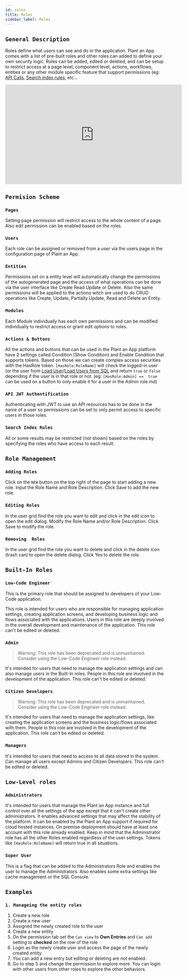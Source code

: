 ```yaml
---
id: roles
title: Roles
sidebar_label: Roles
---
```


## `General Description`

Roles define what users can see and do in the application. Plant an App comes with a list of pre-built roles and other roles can added to define your own security logic. Roles can be added, edited or deleted, and can be setup to restrict access at a page level, component level, actions, workflows, entities or any other module specific feature that support permissions (eg: [API Calls](/roles.md#api-jwt-authentification), [Search index rules](/roles.md#search-index-rules), etc...

<iframe width="560" height="315" src="https://www.youtube.com/embed/zOGVh-zEsqs" frameborder="0" allow="accelerometer; autoplay; encrypted-media; gyroscope; picture-in-picture" allowfullscreen></iframe>

## `Permision Scheme`

### `Pages`
Setting page permission will restrict access to the whole content of a page. Also edit permission can be enabled based on the roles. 

### `Users`
Each role can be assigned or removed from a user via the users page in the configuration page of Plant an App.

### `Entities`
Permissions set on a entity level will automatically change the permissions of the autogenerated page and the access of what operations can be done via the user interface like Create Read Update or Delete. Also the same permissions will be applied to the actions witch are used to do CRUD operations like Create, Update, Partially Update, Read and Delete an Entity.

### `Modules`
Each Module individually has each own permissions and can be modified individually to restrict access or grant edit options to roles. 

### `Actions & Buttons`

All the actions and buttons that can be used in the Plant an App platform have 2 settings called Condition (Show Condition) and Enable Condition that supports tokens. Based on those we can create complex access securities with the HasRole token.  `[HasRole:RoleName]` will check the logged-in user (or the user from [Load User](/actions/load-user.md)/[Load Users from SQL](/actions/load-users-from-sql.md) and return `true` or `false` depending if the user is in that role or not. (eg: `[HasRole:Admin] ==  true` can be used on a button to only enable it for a user in the Admin role.md)


### `API JWT Authentification`

Authenticating with JWT to use an API resources has to be done in the name of a user so permissions can be set to only permit access to specific users in those roles.

### `Search Index Rules`

All or some results may be restricted (not shown) based on the roles by specifying the roles who have access to each result.


## `Role Management`

### `Adding Roles`

Click on the `NEW` button on the top right of the page to start adding a new role. Input the Role Name and Role Description. Click Save to add the new role.

### `Editing Roles`

In the user grid find the role you want to edit and click in the edit icon to open the edit dialog. Modify the Role Name and/or Role Description. Click Save to modify the role.

### `Removing  Roles`

In the user grid find the role you want to delete and click in the delete icon (trash can) to open the delete dialog. Click Yes to delete the role.

## `Built-In Roles`

### `Low-Code Engineer`

This is the primary role that should be assigned to developers of your Low-Code application.  

This role is intended for users who are responsible for managing application settings, creating application screens, and developing business logic and flows associated with the applications. Users in this role are deeply involved in the overall development and maintenance of the application.  This role can't be edited or deleted.

### `Admin`

> Warning: This role has been deprecated and is unmaintained.
> Consider using the Low-Code Engineer role instead.

It's intended for users that need to manage the application settings and can also manage users in the Built-In roles. People in this role are involved in the development of the application. This role can't be edited or deleted.


### `Citizen Developers`

> Warning: This role has been deprecated and is unmaintained.
> Consider using the Low-Code Engineer role instead.


It's intended for users that need to manage the application settings, like creating the application screens and the business logic/flows associated with them. People in this role are involved in the development of the application. This role can't be edited or deleted.

### `Managers`

It's intended for users that need to access to all data stored in the system. Can manage all users except Admins and Citizen Developers. This role can't be edited or deleted.

## `Low-Level roles`

### `Administrators`

It's intended for users that manage the Plant an App instance and full control over all the settings of the app except that it can't create other administrators. It enables advanced settings that may affect the stability of the platform. It can be enabled by the Plant an App support if required for cloud hosted instances. On premise deployment should have at least one account with this role already enabled. Keep in mind that the Administrator role has all the other Roles enabled regardless of the user settings. Tokens like `[HasRole:RoleName]` will return true in all situations. 

### `Super User`

This is a flag that can be added to the Administrators Role and enables the user to manage the Administrators. Also enables some extra settings like cache management or the SQL Console.

## `Examples`

### `1. Manageing the entity roles`

1. Create a new role
2. Create a new user
3. Assigned the newly created role to the user
4. Create a new entity
5. On the permission tab set the `Can view` to **Own Entries** and  `Can add` setting to **checked** on the row of the role
6. Login as the newly create user and access the page of the newly created entity
7. You can add a new entry but editing or deleting are not enabled.
8. Go to step 5 and change the permission to explore more. You can login with other users from other roles to explore the other behaviors.

